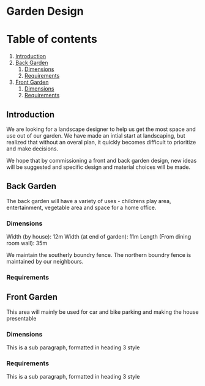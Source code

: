 # Garden Design
# Table of contents
1. [Introduction](#introduction)
2. [Back Garden](#Back)
    1. [Dimensions](#BackDimensions)
    1. [Requirements](#BackRequirements)
3. [Front Garden](#Front)
    1. [Dimensions](#FrontDimensions)
    1. [Requirements](#FrontRequirements)

## Introduction <a name="introduction"></a>
We are looking for a landscape designer to help us get the most space and use out of our garden.  We have made an intial start at landscaping, but realized that without an overal plan, it quickly becomes difficult to prioritize and make decisions.

We hope that by commissioning a front and back garden design, new ideas will be suggested and specific design and material choices will be made.

## Back Garden <a name="Back"></a>
The back garden will have a variety of uses - childrens play area, entertainment, vegetable area and space for a home office.

### Dimensions <a name="BackDimensions"></a>
Width (by house): 12m
Width (at end of garden): 11m
Length (From dining room wall): 35m

We maintain the southerly boundry fence.
The northern boundry fence is maintained by our neighbours.

### Requirements <a name="BackRequirements"></a>


## Front Garden <a name="Front"></a>
This area will mainly be used for car and bike parking and making the house presentable

### Dimensions <a name="FrontDimensions"></a>
This is a sub paragraph, formatted in heading 3 style

### Requirements <a name="FrontRequirements"></a>
This is a sub paragraph, formatted in heading 3 style
